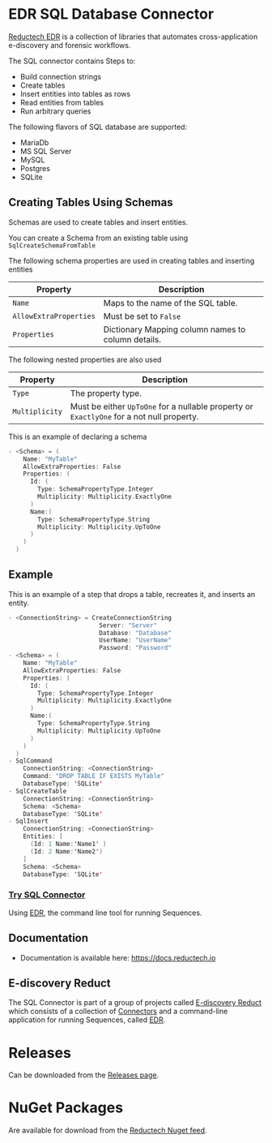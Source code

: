 # EDR SQL Database Connector

[Reductech EDR](https://gitlab.com/reductech/edr) is a collection of
libraries that automates cross-application e-discovery and forensic workflows.

The SQL connector contains Steps to:

- Build connection strings
- Create tables
- Insert entities into tables as rows
- Read entities from tables
- Run arbitrary queries

The following flavors of SQL database are supported:

- MariaDb
- MS SQL Server
- MySQL
- Postgres
- SQLite

## Creating Tables Using Schemas

Schemas are used to create tables and insert entities.

You can create a Schema from an existing table using `SqlCreateSchemaFromTable`

The following schema properties are used in creating tables and inserting entities

| Property               | Description                                        |
| ---------------------- | -------------------------------------------------- |
| `Name`                 | Maps to the name of the SQL table.                 |
| `AllowExtraProperties` | Must be set to `False`                             |
| `Properties`           | Dictionary Mapping column names to column details. |

The following nested properties are also used

| Property       | Description                                                                               |
| -------------- | ----------------------------------------------------------------------------------------- |
| `Type`         | The property type.                                                                        |
| `Multiplicity` | Must be either `UpToOne` for a nullable property or `ExactlyOne` for a not null property. |

This is an example of declaring a schema

```scala
- <Schema> = (
    Name: "MyTable"
    AllowExtraProperties: False
    Properties: (
      Id: (
        Type: SchemaPropertyType.Integer
        Multiplicity: Multiplicity.ExactlyOne
      )
      Name:(
        Type: SchemaPropertyType.String
        Multiplicity: Multiplicity.UpToOne
      )
    )
  )
```

## Example

This is an example of a step that drops a table, recreates it, and inserts an entity.

```scala
- <ConnectionString> = CreateConnectionString
                         Server: "Server"
                         Database: "Database"
                         UserName: "UserName"
                         Password: "Password"
- <Schema> = (
    Name: "MyTable"
    AllowExtraProperties: False
    Properties: (
      Id: (
        Type: SchemaPropertyType.Integer
        Multiplicity: Multiplicity.ExactlyOne
      )
      Name:(
        Type: SchemaPropertyType.String
        Multiplicity: Multiplicity.UpToOne
      )
    )
  )
- SqlCommand
    ConnectionString: <ConnectionString>
    Command: "DROP TABLE IF EXISTS MyTable"
    DatabaseType: 'SQLite'
- SqlCreateTable
    ConnectionString: <ConnectionString>
    Schema: <Schema>
    DatabaseType: 'SQLite'
- SqlInsert
    ConnectionString: <ConnectionString>
    Entities: [
      (Id: 1 Name:'Name1' )
      (Id: 2 Name:'Name2')
    ]
    Schema: <Schema>
    DatabaseType: 'SQLite'
```

### [Try SQL Connector](https://gitlab.com/reductech/edr/edr/-/releases)

Using [EDR](https://gitlab.com/reductech/edr/edr),
the command line tool for running Sequences.

## Documentation

- Documentation is available here: https://docs.reductech.io

## E-discovery Reduct

The SQL Connector is part of a group of projects called
[E-discovery Reduct](https://gitlab.com/reductech/edr)
which consists of a collection of [Connectors](https://gitlab.com/reductech/edr/connectors)
and a command-line application for running Sequences, called
[EDR](https://gitlab.com/reductech/edr/edr/-/releases).

# Releases

Can be downloaded from the [Releases page](https://gitlab.com/reductech/edr/connectors/sql/-/releases).

# NuGet Packages

Are available for download from the [Reductech Nuget feed](https://gitlab.com/reductech/nuget/-/packages).
